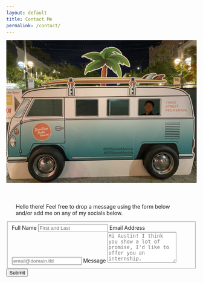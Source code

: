 ```yaml
---
layout: default
title: Contact Me
permalink: /contact/
---
```

<div class="large-block">
    <img src="/assets/contact.jpg" class="collapsible-image" alt="contact-pic">
    <p style="padding-left:5%;width:90%;margin-top:10%;">
        Hello there! Feel free to drop a message using the form below and/or add me on any of my socials below. 
    </p>
</div>
<div class="large-block">
    <a class="social-icon" href="https://mail.google.com/mail/u/0/?fs=1&to=austinxwang@gmail.com&tf=cm">
        <ion-icon name="mail-outline" ></ion-icon>
    </a>
    <a class="social-icon" href="https://mail.google.com/mail/u/0/?fs=1&to=austinxwang@gmail.com&tf=cm">
        <ion-icon name="logo-facebook"></ion-icon>
    </a>
    <a class="social-icon" href="https://mail.google.com/mail/u/0/?fs=1&to=austinxwang@gmail.com&tf=cm">
        <ion-icon name="logo-instagram" ></ion-icon>
    </a>
    <a class="social-icon" href="https://mail.google.com/mail/u/0/?fs=1&to=austinxwang@gmail.com&tf=cm">
        <ion-icon name="logo-linkedin" ></ion-icon>
    </a>
    <a class="social-icon" href="https://mail.google.com/mail/u/0/?fs=1&to=austinxwang@gmail.com&tf=cm">
        <ion-icon name="logo-github" ></ion-icon>
    </a>
    <script type="module" src="https://unpkg.com/ionicons@5.5.2/dist/ionicons/ionicons.esm.js"></script>
    <script nomodule src="https://unpkg.com/ionicons@5.5.2/dist/ionicons/ionicons.js"></script>
</div>
<div class="large-block" style="text-align:left;" >
    <form id="fs-frm" name="simple-contact-form" accept-charset="utf-8" action="https://formspree.io/f/xknynpjj" method="post">
    <fieldset id="fs-frm-inputs">
        <label for="full-name">Full Name</label>
        <input type="text" name="name" id="full-name" placeholder="First and Last" required="">
        <label for="email-address">Email Address</label>
        <input type="email" name="_replyto" id="email-address" placeholder="email@domain.tld" required="">
        <label for="message">Message</label>
        <textarea rows="5" name="message" id="message" placeholder="Hi Austin! I think you show a lot of promise, I'd like to offer you an internship." required=""></textarea>
        <input type="hidden" name="_subject" id="email-subject" value="Contact Form Submission">
    </fieldset>
    <input type="submit" value="Submit">
    </form>
</div>
